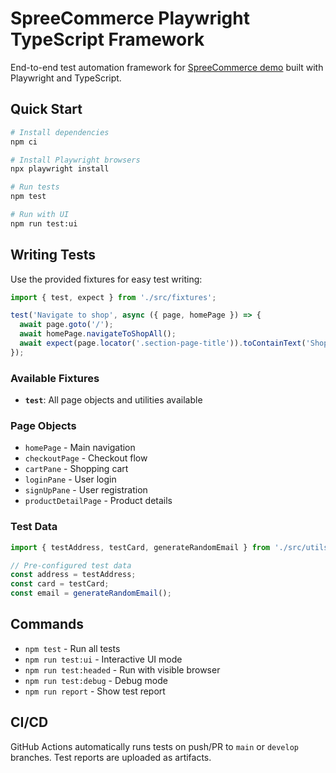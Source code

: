 # SpreeCommerce Playwright TypeScript Framework

End-to-end test automation framework for [SpreeCommerce demo](https://demo.spreecommerce.org/) built with Playwright and TypeScript.

## Quick Start

```bash
# Install dependencies
npm ci

# Install Playwright browsers
npx playwright install

# Run tests
npm test

# Run with UI
npm run test:ui
```

## Writing Tests

Use the provided fixtures for easy test writing:

```typescript
import { test, expect } from './src/fixtures';

test('Navigate to shop', async ({ page, homePage }) => {
  await page.goto('/');
  await homePage.navigateToShopAll();
  await expect(page.locator('.section-page-title')).toContainText('Shop All');
});
```

### Available Fixtures

- **`test`**: All page objects and utilities available

### Page Objects

- `homePage` - Main navigation
- `checkoutPage` - Checkout flow
- `cartPane` - Shopping cart
- `loginPane` - User login
- `signUpPane` - User registration
- `productDetailPage` - Product details

### Test Data

```typescript
import { testAddress, testCard, generateRandomEmail } from './src/utils/testData';

// Pre-configured test data
const address = testAddress;
const card = testCard;
const email = generateRandomEmail();
```

## Commands

- `npm test` - Run all tests
- `npm run test:ui` - Interactive UI mode
- `npm run test:headed` - Run with visible browser
- `npm run test:debug` - Debug mode
- `npm run report` - Show test report

## CI/CD

GitHub Actions automatically runs tests on push/PR to `main` or `develop` branches. Test reports are uploaded as artifacts.